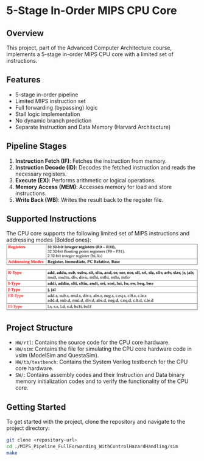 # 5-Stage In-Order MIPS CPU Core

## Overview

This project, part of the Advanced Computer Architecture course, implements a 5-stage in-order MIPS CPU core with a limited set of instructions.

## Features

- 5-stage in-order pipeline
- Limited MIPS instruction set
- Full forwarding (bypassing) logic
- Stall logic implementation
- No dynamic branch prediction
- Separate Instruction and Data Memory (Harvard Architecture)

## Pipeline Stages

1. **Instruction Fetch (IF)**: Fetches the instruction from memory.
2. **Instruction Decode (ID)**: Decodes the fetched instruction and reads the necessary registers.
3. **Execute (EX)**: Performs arithmetic or logical operations.
4. **Memory Access (MEM)**: Accesses memory for load and store instructions.
5. **Write Back (WB)**: Writes the result back to the register file.

## Supported Instructions

The CPU core supports the following limited set of MIPS instructions and addressing modes (Bolded ones):
![alt text](docs/ProjectReport/Photos/image.png)

## Project Structure

- `HW/rtl`: Contains the source code for the CPU core hardware.
- `HW/sim`: Contains the file for simulating the CPU core hardware code in vsim (ModelSim and QuestaSim).
- `HW/tb/testbench`: Contains the System Verilog testbench for the CPU core hardware.
- `SW/`: Contains assembly codes and their Instruction and Data binary memory initialization codes and to verify the functionality of the CPU core.

## Getting Started

To get started with the project, clone the repository and navigate to the project directory:

```sh
git clone <repository-url>
cd ./MIPS_Pipeline_FullForwarding_WithControlHazardHandling/sim
make 
```

